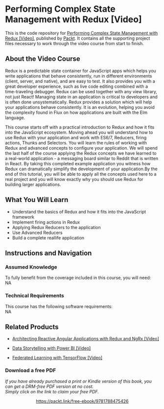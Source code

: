 # Performing Complex State Management with Redux [Video]
This is the code repository for [Performing Complex State Management with Redux [Video]](https://www.packtpub.com/web-development/performing-complex-state-management-redux-video?utm_source=github&utm_medium=repository&utm_campaign=9781788475426), published by [Packt](https://www.packtpub.com/?utm_source=github). It contains all the supporting project files necessary to work through the video course from start to finish.
## About the Video Course
Redux is a predictable state container for JavaScript apps which helps you write applications that behave consistently, run in different environments (client, server, and native), and are easy to test. It also provides you with a great developer experience, such as live code editing combined with a time-traveling debugger. Redux can be used together with any view library, not just React! Managing state in an application is critical to developers and is often done unsystematically. Redux provides a solution which will help your applications behave consistently. It is an evolution, helping you avoid the complexity found in Flux on how applications are built with the Elm language.

This course starts off with a practical introduction to Redux and how it fits into the JavaScript ecosystem. Moving ahead you will understand how to use Redux with your application and work with ES6/7, Reducers, firing actions, Thunks and Selectors. You will learn the rules of working with Redux and advanced concepts to configure your application. We will spend the last half of the course applying the Redux concepts we have learned to a real-world application - a messaging board similar to Reddit that is written in React. By taking this completed example application you witness how Redux can dramatically simplify the development of your application.By the end of this tutorial, you will be able to apply all the concepts used here to a real project and you will know exactly why you should use Redux for building larger applications.

<H2>What You Will Learn</H2>
<DIV class=book-info-will-learn-text>
<UL>
<LI>Understand the basics of Redux and how it fits into the JavaScript framework 
<LI>Implement firing actions in Redux 
<LI>Applying Redux Reducers to the application 
<LI>Use Advanced Reducers 
<LI>Build a complete reallife application </LI></UL></DIV>

## Instructions and Navigation
### Assumed Knowledge
To fully benefit from the coverage included in this course, you will need:<br/>
NA
### Technical Requirements
This course has the following software requirements:<br/>
NA

## Related Products
* [Architecting Reactive Angular Applications with Redux and NgRx [Video]]()

* [Data Storytelling with Power BI [Video]]()

* [Federated Learning with TensorFlow [Video]]()

### Download a free PDF

 <i>If you have already purchased a print or Kindle version of this book, you can get a DRM-free PDF version at no cost.<br>Simply click on the link to claim your free PDF.</i>
<p align="center"> <a href="https://packt.link/free-ebook/9781788475426">https://packt.link/free-ebook/9781788475426 </a> </p>